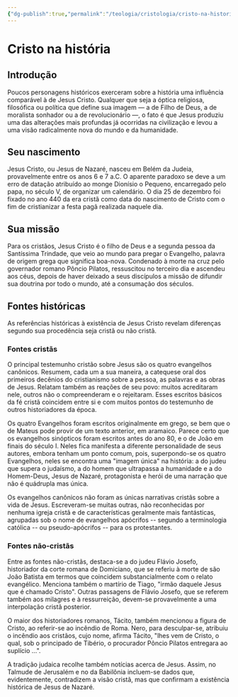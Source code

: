 ```yaml
---
{"dg-publish":true,"permalink":"/teologia/cristologia/cristo-na-historia/","title":"Cristo na história","metatags":{"description":"Jesus produziu uma das alterações mais profundas já ocorridas na civilização"},"tags":["Teologia","Cristologia"],"updated":"2025-02-04T20:27:38.607-03:00"}
---
```


# Cristo na história

## Introdução

Poucos personagens históricos exerceram sobre a história uma influência comparável à de Jesus Cristo. Qualquer que seja a óptica religiosa, filosófica ou política que define sua imagem — a de Filho de Deus, a de moralista sonhador ou a de revolucionário —, o fato é que Jesus produziu uma das alterações mais profundas já ocorridas na civilização e levou a uma visão radicalmente nova do mundo e da humanidade.

## Seu nascimento

Jesus Cristo, ou Jesus de Nazaré, nasceu em Belém da Judeia, provavelmente entre os anos 6 e 7 a.C. O aparente paradoxo se deve a um erro de datação atribuído ao monge Dionísio o Pequeno, encarregado pelo papa, no século V, de organizar um calendário. O dia 25 de dezembro foi fixado no ano 440 da era cristã como data do nascimento de Cristo com o fim de cristianizar a festa pagã realizada naquele dia.

## Sua missão

Para os cristãos, Jesus Cristo é o filho de Deus e a segunda pessoa da Santíssima Trindade, que veio ao mundo para pregar o Evangelho, palavra de origem grega que significa boa-nova. Condenado à morte na cruz pelo governador romano Pôncio Pilatos, ressuscitou no terceiro dia e ascendeu aos céus, depois de haver deixado a seus discípulos a missão de difundir sua doutrina por todo o mundo, até a consumação dos séculos.

## Fontes históricas

As referências históricas à existência de Jesus Cristo revelam diferenças segundo sua procedência seja cristã ou não cristã.

### Fontes cristãs

O principal testemunho cristão sobre Jesus são os quatro evangelhos canônicos. Resumem, cada um a sua maneira, a catequese oral dos primeiros decênios do cristianismo sobre a pessoa, as palavras e as obras de Jesus. Relatam também as reações de seu povo: muitos acreditaram nele, outros não o compreenderam e o rejeitaram. Esses escritos básicos da fé cristã coincidem entre si e com muitos pontos do testemunho de outros historiadores da época.

Os quatro Evangelhos foram escritos originalmente em grego, se bem que o de Mateus pode provir de um texto anterior, em aramaico. Parece certo que os evangelhos sinópticos foram escritos antes do ano 80, e o de João em finais do século I. Neles fica manifesta a diferente personalidade de seus autores, embora tenham um ponto comum, pois, superpondo-se os quatro Evangelhos, neles se encontra uma "imagem única" na história: a do judeu que supera o judaísmo, a do homem que ultrapassa a humanidade e a do Homem-Deus, Jesus de Nazaré, protagonista e herói de uma narração que não é quádrupla mas única.

Os evangelhos canônicos não foram as únicas narrativas cristãs sobre a vida de Jesus. Escreveram-se muitas outras, não reconhecidas por nenhuma igreja cristã e de características geralmente mais fantásticas, agrupadas sob o nome de evangelhos apócrifos -- segundo a terminologia católica -- ou pseudo-apócrifos -- para os protestantes.

### Fontes não-cristãs

Entre as fontes não-cristãs, destaca-se a do judeu Flávio Josefo, historiador da corte romana de Domiciano, que se referiu à morte de são João Batista em termos que coincidem substancialmente com o relato evangélico. Menciona também o martírio de Tiago, "irmão daquele Jesus que é chamado Cristo". Outras passagens de Flávio Josefo, que se referem também aos milagres e à ressurreição, devem-se provavelmente a uma interpolação cristã posterior.

O maior dos historiadores romanos, Tácito, também mencionou a figura de Cristo, ao referir-se ao incêndio de Roma. Nero, para desculpar-se, atribuiu o incêndio aos cristãos, cujo nome, afirma Tácito, "lhes vem de Cristo, o qual, sob o principado de Tibério, o procurador Pôncio Pilatos entregara ao suplício ...".

A tradição judaica recolhe também notícias acerca de Jesus. Assim, no Talmude de Jerusalém e no da Babilônia incluem-se dados que, evidentemente, contradizem a visão cristã, mas que confirmam a existência histórica de Jesus de Nazaré.
